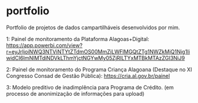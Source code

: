 # portfolio
Portfolio de projetos de dados campartilháveis desenvolvidos por mim.

1: Painel de monitoramento da Plataforma Alagoas+Digital: 
https://app.powerbi.com/view?r=eyJrIjoiNWQ3NTViNTYtZTdmOS00MmZjLWFlMGQtZTg1NWZkMjQ1Njg1IiwidCI6ImNlMTdiNDVkLThmYjctNGYwMy05ZjRlLTYxMTBkMTAzZGI3NiJ9

2: Painel de monitoramento do Programa Criança Alagoana (Destaque no XI Congresso Consad de Gestão Pública):
https://cria.al.gov.br/painel

3: Modelo preditivo de inadimplência para Programa de Crédito. (em processo de anonimização de informações para upload)
